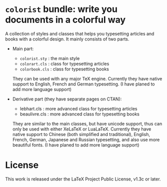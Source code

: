<!-- Copyright (C) 2021 by Jinwen XU -->

# `colorist` bundle: write you documents in a colorful way

A collection of styles and classes that helps you typesetting articles and books
with a colorful design. It mainly consists of two parts.

- Main part:
    - `colorist.sty` : the main style
    - `colorart.cls` : class for typesetting articles
    - `colorbook.cls` : class for typesetting books

    They can be used with any major TeX engine. Currently they have native
    support to English, French and German typesetting. (I have planed to add
    more language support)


- Derivative part (they have separate pages on CTAN):
    - lebhart.cls : more advanced class for typesetting articles
    - beaulivre.cls : more advanced class for typesetting books

    They are similar to the main classes, but have unicode support, thus can
    only be used with either XeLaTeX or LuaLaTeX. Currently they have native
    support to Chinese (both simplified and traditional), English, French,
    German, Japanese and Russian typesetting, and also use more
    beautiful fonts. (I have planed to add more language support)

# License

This work is released under the LaTeX Project Public License, v1.3c or later.
